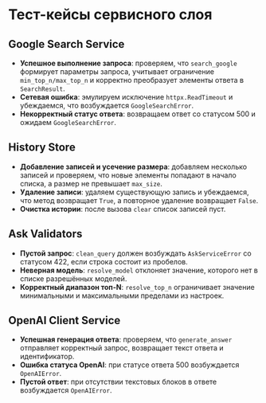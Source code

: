 # Тест-кейсы сервисного слоя

## Google Search Service
- **Успешное выполнение запроса**: проверяем, что `search_google` формирует параметры запроса, учитывает ограничение `min_top_n/max_top_n` и корректно преобразует элементы ответа в `SearchResult`.
- **Сетевая ошибка**: эмулируем исключение `httpx.ReadTimeout` и убеждаемся, что возбуждается `GoogleSearchError`.
- **Некорректный статус ответа**: возвращаем ответ со статусом 500 и ожидаем `GoogleSearchError`.

## History Store
- **Добавление записей и усечение размера**: добавляем несколько записей и проверяем, что новые элементы попадают в начало списка, а размер не превышает `max_size`.
- **Удаление записи**: удаляем существующую запись и убеждаемся, что метод возвращает `True`, а повторное удаление возвращает `False`.
- **Очистка истории**: после вызова `clear` список записей пуст.

## Ask Validators
- **Пустой запрос**: `clean_query` должен возбуждать `AskServiceError` со статусом 422, если строка состоит из пробелов.
- **Неверная модель**: `resolve_model` отклоняет значение, которого нет в списке разрешённых моделей.
- **Корректный диапазон топ-N**: `resolve_top_n` ограничивает значение минимальными и максимальными пределами из настроек.

## OpenAI Client Service
- **Успешная генерация ответа**: проверяем, что `generate_answer` отправляет корректный запрос, возвращает текст ответа и идентификатор.
- **Ошибка статуса OpenAI**: при статусе ответа 500 возбуждается `OpenAIError`.
- **Пустой ответ**: при отсутствии текстовых блоков в ответе возбуждается `OpenAIError`.
